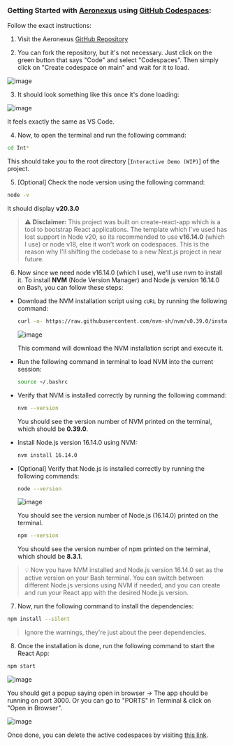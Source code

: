 ### Getting Started with [Aeronexus](https://aeronexus.neilblaze.live) using [GitHub Codespaces](https://github.com/features/codespaces):


Follow the exact instructions:

1. Visit the Aeronexus [GitHub Repository]()

2. You can fork the repository, but it's not necessary. Just click on the green button that says "Code" and select "Codespaces". Then simply click on "Create codespace on main" and wait for it to load.

![image](https://github.com/google/mediapipe/assets/57082943/9a88d568-6db6-4777-ac42-379fbdab4e30)

3. It should look something like this once it's done loading:

![image](https://github.com/google/mediapipe/assets/57082943/a03f4763-e163-42b8-9c1a-d6995c0c27d0)

It feels exactly the same as VS Code.

4. Now, to open the terminal and run the following command:

```sh
cd Int*
```

This should take you to the root directory [`Interactive Demo (WIP)`] of the project.

5. [Optional] Check the node version using the following command:

```sh
node -v
```

It should display **v20.3.0**


> ⚠️ **Disclaimer:** This project was built on create-react-app which is a tool to bootstrap React applications. The template which I've used has lost support in Node v20, so its recommended to use **v16.14.0** (which I use) or node v18, else it won't work on codespaces. This is the reason why I'll shifting the codebase to a new Next.js project in near future.

6. Now since we need node v16.14.0 (which I use), we'll use nvm to install it. To install **NVM** (Node Version Manager) and Node.js version 16.14.0 on Bash, you can follow these steps:


-  Download the NVM installation script using `cURL` by running the following command:

   ```bash
   curl -o- https://raw.githubusercontent.com/nvm-sh/nvm/v0.39.0/install.sh | bash
   ```

   ![image](https://github.com/google/mediapipe/assets/57082943/b08b588a-e50a-4fb1-9774-1edec765758e)

   This command will download the NVM installation script and execute it.

- Run the following command in terminal to load NVM into the current session:

   ```bash
   source ~/.bashrc
   ```

- Verify that NVM is installed correctly by running the following command:

   ```bash
   nvm --version
   ```

   You should see the version number of NVM printed on the terminal, which should be **0.39.0**.

- Install Node.js version 16.14.0 using NVM:

   ```bash
   nvm install 16.14.0
   ```

- [Optional] Verify that Node.js is installed correctly by running the following commands:

   ```bash
   node --version
   ```

   ![image](https://github.com/google/mediapipe/assets/57082943/7a878a5e-97b6-4ac2-b4a3-f4264324f59d)

   You should see the version number of Node.js (16.14.0) printed on the terminal.

   ```bash
   npm --version
   ```

   You should see the version number of npm printed on the terminal, which should be **8.3.1**.

> 💡 Now you have NVM installed and Node.js version 16.14.0 set as the active version on your Bash terminal. You can switch between different Node.js versions using NVM if needed, and you can create and run your React app with the desired Node.js version.

7. Now, run the following command to install the dependencies:

```sh
npm install --silent
```

> Ignore the warnings, they're just about the peer dependencies.

8. Once the installation is done, run the following command to start the React App:

```sh
npm start
```

![image](https://github.com/google/mediapipe/assets/57082943/df712636-ffc4-4236-ae85-3107ea6170d4)

You should get a popup saying open in browser → The app should be running on port 3000. Or you can go to "PORTS" in Terminal & click on "Open in Browser".

![image](https://github.com/google/mediapipe/assets/57082943/77dda8b6-d373-4b54-b9db-b80e9a421cd3)

Once done, you can delete the active codespaces by visiting [this link](https://github.com/codespaces).
